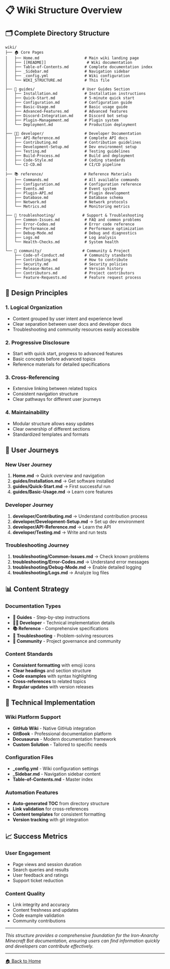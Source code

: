 # 📋 Wiki Structure Overview

## 🗂️ Complete Directory Structure

```
wiki/
├── 🏠 Core Pages
│   ├── Home.md                    # Main wiki landing page
│   ├── [[README]]                  # Wiki documentation
│   ├── Table-of-Contents.md       # Complete documentation index
│   ├── _Sidebar.md                # Navigation sidebar
│   ├── _config.yml                # Wiki configuration
│   └── WIKI_STRUCTURE.md          # This file
│
├── 🎯 guides/                     # User Guides Section
│   ├── Installation.md            # Installation instructions
│   ├── Quick-Start.md             # 5-minute quick start
│   ├── Configuration.md           # Configuration guide
│   ├── Basic-Usage.md             # Basic usage guide
│   ├── Advanced-Features.md       # Advanced features
│   ├── Discord-Integration.md     # Discord bot setup
│   ├── Plugin-Management.md       # Plugin system
│   └── Deployment.md              # Production deployment
│
├── 👨‍💻 developer/                  # Developer Documentation
│   ├── API-Reference.md           # Complete API docs
│   ├── Contributing.md            # Contribution guidelines
│   ├── Development-Setup.md       # Dev environment setup
│   ├── Testing.md                 # Testing guidelines
│   ├── Build-Process.md           # Build and deployment
│   ├── Code-Style.md              # Coding standards
│   └── CI-CD.md                   # CI/CD pipeline
│
├── 📚 reference/                  # Reference Materials
│   ├── Commands.md                # All available commands
│   ├── Configuration.md           # Configuration reference
│   ├── Events.md                  # Event system
│   ├── Plugin-API.md              # Plugin development
│   ├── Database.md                # Database schema
│   ├── Network.md                 # Network protocols
│   └── Metrics.md                 # Monitoring metrics
│
├── 🔧 troubleshooting/            # Support & Troubleshooting
│   ├── Common-Issues.md           # FAQ and common problems
│   ├── Error-Codes.md             # Error code reference
│   ├── Performance.md             # Performance optimization
│   ├── Debug-Mode.md              # Debug and diagnostics
│   ├── Logs.md                    # Log analysis
│   └── Health-Checks.md           # System health
│
└── 🤝 community/                  # Community & Project
    ├── Code-of-Conduct.md         # Community standards
    ├── Contributing.md            # How to contribute
    ├── Security.md                # Security policies
    ├── Release-Notes.md           # Version history
    ├── Contributors.md            # Project contributors
    └── Feature-Requests.md        # Feature request process
```

## 🎯 Design Principles

### 1. **Logical Organization**

- Content grouped by user intent and experience level
- Clear separation between user docs and developer docs
- Troubleshooting and community resources easily accessible

### 2. **Progressive Disclosure**

- Start with quick start, progress to advanced features
- Basic concepts before advanced topics
- Reference materials for detailed specifications

### 3. **Cross-Referencing**

- Extensive linking between related topics
- Consistent navigation structure
- Clear pathways for different user journeys

### 4. **Maintainability**

- Modular structure allows easy updates
- Clear ownership of different sections
- Standardized templates and formats

## 🚀 User Journeys

### New User Journey

1. **Home.md** → Quick overview and navigation
2. **guides/Installation.md** → Get software installed
3. **guides/Quick-Start.md** → First successful run
4. **guides/Basic-Usage.md** → Learn core features

### Developer Journey

1. **developer/Contributing.md** → Understand contribution process
2. **developer/Development-Setup.md** → Set up dev environment
3. **developer/API-Reference.md** → Learn the API
4. **developer/Testing.md** → Write and run tests

### Troubleshooting Journey

1. **troubleshooting/Common-Issues.md** → Check known problems
2. **troubleshooting/Error-Codes.md** → Understand error messages
3. **troubleshooting/Debug-Mode.md** → Enable detailed logging
4. **troubleshooting/Logs.md** → Analyze log files

## 📊 Content Strategy

### Documentation Types

- **🎯 Guides** - Step-by-step instructions
- **👨‍💻 Developer** - Technical implementation details
- **📚 Reference** - Comprehensive specifications
- **🔧 Troubleshooting** - Problem-solving resources
- **🤝 Community** - Project governance and community

### Content Standards

- **Consistent formatting** with emoji icons
- **Clear headings** and section structure
- **Code examples** with syntax highlighting
- **Cross-references** to related topics
- **Regular updates** with version releases

## 🔧 Technical Implementation

### Wiki Platform Support

- **GitHub Wiki** - Native GitHub integration
- **GitBook** - Professional documentation platform
- **Docusaurus** - Modern documentation framework
- **Custom Solution** - Tailored to specific needs

### Configuration Files

- **_config.yml** - Wiki configuration settings
- **_Sidebar.md** - Navigation sidebar content
- **Table-of-Contents.md** - Master index

### Automation Features

- **Auto-generated TOC** from directory structure
- **Link validation** for cross-references
- **Content templates** for consistent formatting
- **Version tracking** with git integration

## 📈 Success Metrics

### User Engagement

- Page views and session duration
- Search queries and results
- User feedback and ratings
- Support ticket reduction

### Content Quality

- Link integrity and accuracy
- Content freshness and updates
- Code example validation
- Community contributions

---

*This structure provides a comprehensive foundation for the Iron-Anarchy Minecraft Bot documentation, ensuring users can find information quickly and developers can contribute effectively.*

---

[🏠 Back to Home](Home.md)
